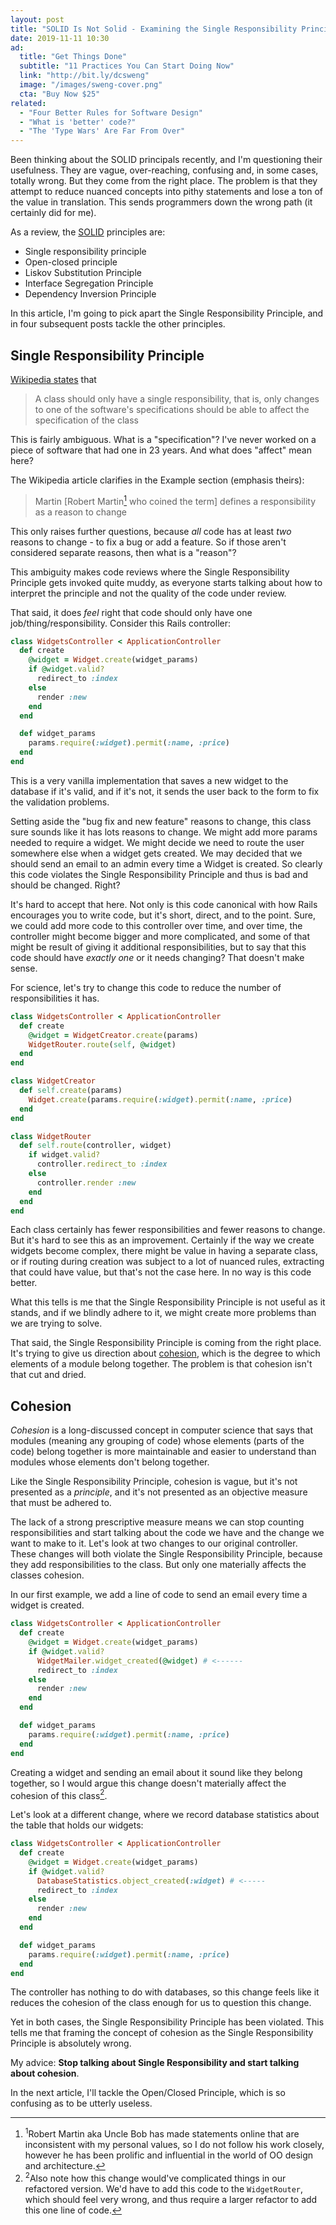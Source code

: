 ```yaml
---
layout: post
title: "SOLID Is Not Solid - Examining the Single Responsibility Principle"
date: 2019-11-11 10:30
ad:
  title: "Get Things Done"
  subtitle: "11 Practices You Can Start Doing Now"
  link: "http://bit.ly/dcsweng"
  image: "/images/sweng-cover.png"
  cta: "Buy Now $25"
related:
  - "Four Better Rules for Software Design"
  - "What is 'better' code?"
  - "The 'Type Wars' Are Far From Over"
---
```

Been thinking about the SOLID principals recently, and I'm questioning their usefulness.  They are vague, over-reaching,
confusing and, in some cases, totally wrong.  But they come from the right place.  The problem is that they attempt to
reduce nuanced concepts into pithy statements and lose a ton of the value in translation.  This sends programmers down the wrong path (it certainly did for me).

As a review, the [SOLID](https://en.wikipedia.org/wiki/SOLID) principles are:

* Single responsibility principle
* Open-closed principle
* Liskov Substitution Principle
* Interface Segregation Principle
* Dependency Inversion Principle

In this article, I'm going to pick apart the Single Responsibility Principle, and in four subsequent posts tackle the other
principles.

<!-- more -->

## Single Responsibility Principle

[Wikipedia states](https://en.wikipedia.org/wiki/Single_responsibility_principle) that

> A class should only have a single responsibility, that is, only changes to one of the software's specifications should be able to affect the specification of the class

This is fairly ambiguous.  What is a "specification"?  I've never worked on a piece of software that had one in 23 years.  And
what does "affect" mean here?

The Wikipedia article clarifies in the Example section (emphasis theirs):

> Martin [Robert Martin<a name="back-1"><a href="#1"><sup>1</sup></a></a> who coined the term] defines a responsibility as a <span style="font-style: normal">reason to change</span>

This only raises further questions, because *all* code has at least *two* reasons to change - to fix a bug or add a feature.  So if those aren't considered separate reasons, then what is a "reason"?

This ambiguity makes code reviews where the Single Responsibility Principle gets invoked quite muddy, as everyone starts
talking about how to interpret the principle and not the quality of the code under review.

That said, it does *feel* right that code should only have one job/thing/responsibility.  Consider this Rails controller:

```ruby
class WidgetsController < ApplicationController
  def create
    @widget = Widget.create(widget_params)
    if @widget.valid?
      redirect_to :index
    else
      render :new
    end
  end

  def widget_params
    params.require(:widget).permit(:name, :price)
  end
end
```

<div data-ad></div>

This is a very vanilla implementation that saves a new widget to the database if it's valid, and if it's not, it
sends the user back to the form to fix the validation problems.


Setting aside the "bug fix and new feature" reasons to change, this class sure sounds like it has lots reasons to change.  We
might add more params needed to require a widget.  We might decide we need to route the user somewhere else when a widget gets
created.  We may decided that we should send an email to an admin every time a Widget is created.  So clearly this code
violates the Single Responsibility Principle and thus is bad and should be changed. Right?

It's hard to accept that here.  Not only is this code canonical with how Rails encourages you to write code, but it's short, direct, and to the point.  Sure, we could add more code to this controller over time, and over time, the controller might become bigger and more complicated, and some of that might be result of giving it additional responsibilities, but to say that this code should have *exactly one* or it needs changing?  That doesn't make sense.

For science, let's try to change this code to reduce the number of responsibilities it has.

```ruby
class WidgetsController < ApplicationController
  def create
    @widget = WidgetCreator.create(params)
    WidgetRouter.route(self, @widget)
  end
end

class WidgetCreator
  def self.create(params)
    Widget.create(params.require(:widget).permit(:name, :price)
  end
end

class WidgetRouter
  def self.route(controller, widget)
    if widget.valid?
      controller.redirect_to :index
    else
      controller.render :new
    end
  end
end
```

Each class certainly has fewer responsibilities and fewer reasons to change.  But it's hard to see this as an improvement.
Certainly if the way we create widgets become complex, there might be value in having a separate class, or if routing during
creation was subject to a lot of nuanced rules, extracting that could have value, but that's not the case here.  In no way is
this code better.

What this tells is me that the Single Responsibility Principle is not useful as it stands, and if we blindly adhere to it, we might create more problems than we are trying to solve.

That said, the Single Responsibility Principle is coming from the right place.  It's trying to give us direction about
[cohesion](https://en.wikipedia.org/wiki/Cohesion_(computer_science)), which is the degree to which elements of a module
belong together.  The problem is that cohesion isn't that cut and dried.

## Cohesion

_Cohesion_ is a long-discussed concept in computer science that says that modules (meaning any grouping of code) whose
elements (parts of the code) belong together is more maintainable and easier to understand than modules whose elements don't
belong together.

Like the Single Responsibility Principle, cohesion is vague, but it's not presented as a *principle*, and it's not presented
as an objective measure that must be adhered to.

The lack of a strong prescriptive measure means we can stop counting responsibilities and start talking about the code we have
and the change we want to make to it.  Let's look at two changes to our original controller.  These changes will both violate
the Single Responsibility Principle, because they add responsibilities to the class.  But only one materially affects the
classes cohesion.

In our first example, we add a line of code to send an email every time a widget is created.

```ruby
class WidgetsController < ApplicationController
  def create
    @widget = Widget.create(widget_params)
    if @widget.valid?
      WidgetMailer.widget_created(@widget) # <------
      redirect_to :index
    else
      render :new
    end
  end

  def widget_params
    params.require(:widget).permit(:name, :price)
  end
end
```

Creating a widget and sending an email about it sound like they belong together, so I would argue this change doesn't
materially affect the cohesion of this class<a name="back-2"><a href="#2"><sup>2</sup></a></a>.

Let's look at a different change, where we record database statistics about the table that holds our widgets:

```ruby
class WidgetsController < ApplicationController
  def create
    @widget = Widget.create(widget_params)
    if @widget.valid?
      DatabaseStatistics.object_created(:widget) # <-----
      redirect_to :index
    else
      render :new
    end
  end

  def widget_params
    params.require(:widget).permit(:name, :price)
  end
end
```

The controller has nothing to do with databases, so this change feels like it reduces the cohesion of the class enough for us
to question this change.

Yet in both cases, the Single Responsibility Principle has been violated.  This tells me that framing the concept of cohesion as the Single Responsibility Principle is absolutely wrong.

My advice: **Stop talking about Single Responsibility and start talking about cohesion**.

In the next article, I'll tackle the Open/Closed Principle, which is so confusing as to be utterly useless.

---

<footer class='footnotes'>
<ol>
<li>
<a name='1'></a>
<sup>1</sup>Robert Martin aka Uncle Bob has made statements online that are inconsistent with my personal values, so I do not
follow his work closely, however he has been prolific and influential in the world of OO design and architecture.<a href='#back-1'>↩</a>
</li>
<li>
<a name='2'></a>
<sup>2</sup>Also note how this change would've complicated things in our refactored version.  We'd have to add this code to
the <code>WidgetRouter</code>, which should feel very wrong, and thus require a larger refactor to add this one line of code.<a href='#back-2'>↩</a>
</li>
</ol>
</footer>
